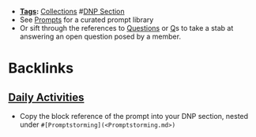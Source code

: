 - **[Tags](<Tags.md>):** [Collections](<Collections.md>) #[DNP Section](<DNP Section.md>)
- See [Prompts](<Prompts.md>) for a curated prompt library 
- Or sift through the references to [Questions](<Questions.md>) or [Q](<Q.md>)s to take a stab at answering an open question posed by a member. 

# Backlinks
## [Daily Activities](<Daily Activities.md>)
- Copy the block reference of the prompt into your DNP section, nested under `#[Promptstorming](<Promptstorming.md>)`

